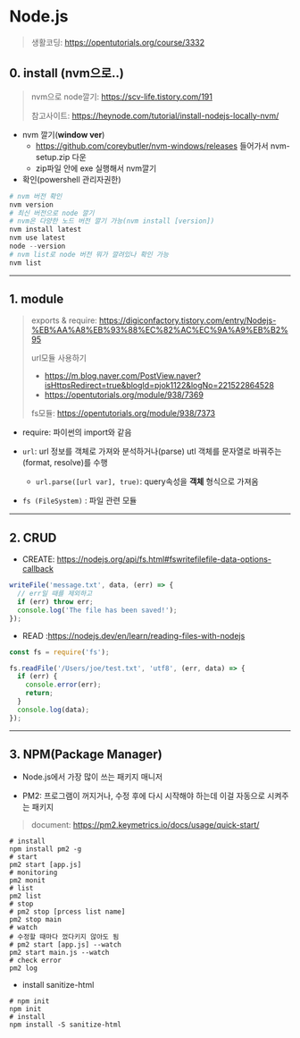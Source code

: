 # Node.js

> 생활코딩: https://opentutorials.org/course/3332

## 0. install (nvm으로..)

> nvm으로 node깔기: https://scv-life.tistory.com/191
>
> 참고사이트: https://heynode.com/tutorial/install-nodejs-locally-nvm/

* nvm 깔기(**window ver**)
  * https://github.com/coreybutler/nvm-windows/releases 들어가서 nvm-setup.zip 다운
  * zip파일 안에 exe 실행해서 nvm깔기
* 확인(powershell 관리자권한)

```powershell
# nvm 버전 확인
nvm version
# 최신 버전으로 node 깔기
# nvm은 다양한 노드 버전 깔기 가능(nvm install [version])
nvm install latest
nvm use latest
node --version
# nvm list로 node 버전 뭐가 깔려있나 확인 가능
nvm list
```

---

## 1. module

> exports & require: https://digiconfactory.tistory.com/entry/Nodejs-%EB%AA%A8%EB%93%88%EC%82%AC%EC%9A%A9%EB%B2%95
>
> url모듈 사용하기
>
> * https://m.blog.naver.com/PostView.naver?isHttpsRedirect=true&blogId=pjok1122&logNo=221522864528
> * https://opentutorials.org/module/938/7369
>
> fs모듈: https://opentutorials.org/module/938/7373

* require: 파이썬의 import와 같음
* `url`: url 정보를 객체로 가져와 분석하거나(parse) utl 객체를 문자열로 바꿔주는(format, resolve)를 수행
  * `url.parse([url var], true)`: query속성을 **객체** 형식으로 가져옴

* `fs (FileSystem)` : 파일 관련 모듈

---

## 2. CRUD

* CREATE: https://nodejs.org/api/fs.html#fswritefilefile-data-options-callback

```js
writeFile('message.txt', data, (err) => {
  // err일 때를 제외하고
  if (err) throw err;
  console.log('The file has been saved!');
});
```



* READ :https://nodejs.dev/en/learn/reading-files-with-nodejs

```js
const fs = require('fs');

fs.readFile('/Users/joe/test.txt', 'utf8', (err, data) => {
  if (err) {
    console.error(err);
    return;
  }
  console.log(data);
});
```

---

## 3. NPM(Package Manager)

* Node.js에서 가장 많이 쓰는 패키지 매니저

* PM2: 프로그램이 꺼지거나, 수정 후에 다시 시작해야 하는데 이걸 자동으로 시켜주는 패키지

> document: https://pm2.keymetrics.io/docs/usage/quick-start/

```shell
# install
npm install pm2 -g
# start
pm2 start [app.js]
# monitoring
pm2 monit
# list
pm2 list
# stop
# pm2 stop [prcess list name]
pm2 stop main
# watch
# 수정할 때마다 껐다키지 않아도 됨
# pm2 start [app.js] --watch
pm2 start main.js --watch
# check error
pm2 log
```

* install sanitize-html

```shell
# npm init
npm init
# install
npm install -S sanitize-html
```

